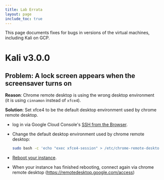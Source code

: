 ```yaml
---
title: Lab Errata
layout: page
include_toc: true
---
```


This page documents fixes for bugs in versions of the virtual machines, including Kali on GCP.

# Kali v3.0.0

## **Problem:** A lock screen appears when the screensaver turns on

**Reason**: Chrome remote desktop is using the wrong desktop environment (it is using `cinnamon` instead of `xfce4`).

**Solution**: Set xfce4 to be the default desktop environment used by chrome remote desktop.

* log in via Google Cloud Console's [SSH from the Browser](https://cloud.google.com/compute/docs/ssh-in-browser).
* Change the default desktop environment used by chrome remote desktop:

  ```bash
  sudo bash -c 'echo "exec xfce4-session" > /etc/chrome-remote-desktop-session'
  ```
* [Reboot your instance](https://cloud.google.com/compute/docs/instances/stop-start-instance#resetting_an_instance).
* When your instance has finished rebooting, connect again via chrome remote desktop
  (<https://remotedesktop.google.com/access>)
